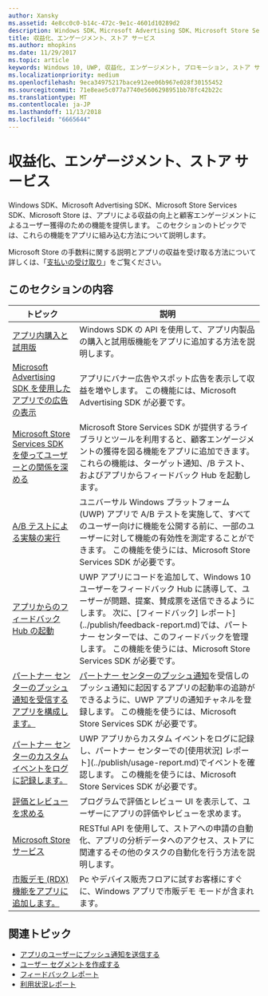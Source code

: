 ```yaml
---
author: Xansky
ms.assetid: 4e8cc0c0-b14c-472c-9e1c-4601d10289d2
description: Windows SDK、Microsoft Advertising SDK、Microsoft Store Services SDK、Microsoft Store は、アプリによる収益の向上と顧客エンゲージメントによるユーザー獲得のための多くの機能を提供します。
title: 収益化、エンゲージメント、ストア サービス
ms.author: mhopkins
ms.date: 11/29/2017
ms.topic: article
keywords: Windows 10, UWP, 収益化, エンゲージメント, プロモーション, ストア サービス
ms.localizationpriority: medium
ms.openlocfilehash: 9eca34975217bace912ee06b967e028f30155452
ms.sourcegitcommit: 71e8eae5c077a7740e5606298951bb78fc42b22c
ms.translationtype: MT
ms.contentlocale: ja-JP
ms.lasthandoff: 11/13/2018
ms.locfileid: "6665644"
---
```

# <a name="monetization-engagement-and-store-services"></a>収益化、エンゲージメント、ストア サービス

Windows SDK、Microsoft Advertising SDK、Microsoft Store Services SDK、Microsoft Store は、アプリによる収益の向上と顧客エンゲージメントによるユーザー獲得のための機能を提供します。 このセクションのトピックでは、これらの機能をアプリに組み込む方法について説明します。

Microsoft Store の手数料に関する説明とアプリの収益を受け取る方法について詳しくは、「[支払いの受け取り](../publish/getting-paid-apps.md)」をご覧ください。

## <a name="in-this-section"></a>このセクションの内容

| トピック                | 説明                 |
|--------------------|-----------------------------|
| [アプリ内購入と試用版](in-app-purchases-and-trials.md)      | Windows SDK の API を使用して、アプリ内製品の購入と試用版機能をアプリに追加する方法を説明します。  |
| [Microsoft Advertising SDK を使用したアプリでの広告の表示](display-ads-in-your-app.md)      |   アプリにバナー広告やスポット広告を表示して収益を増やします。 この機能には、Microsoft Advertising SDK が必要です。 |
| [Microsoft Store Services SDK を使ってユーザーとの関係を深める](microsoft-store-services-sdk.md)      | Microsoft Store Services SDK が提供するライブラリとツールを利用すると、顧客エンゲージメントの獲得を図る機能をアプリに追加できます。 これらの機能は、ターゲット通知、/B テスト、およびアプリからフィードバック Hub を起動します。 |
| [A/B テストによる実験の実行](run-app-experiments-with-a-b-testing.md)      |   ユニバーサル Windows プラットフォーム (UWP) アプリで A/B テストを実施して、すべてのユーザー向けに機能を公開する前に、一部のユーザーに対して機能の有効性を測定することができます。 この機能を使うには、Microsoft Store Services SDK が必要です。  |
| [アプリからのフィードバック Hub の起動](launch-feedback-hub-from-your-app.md)      |   UWP アプリにコードを追加して、Windows 10 ユーザーをフィードバック Hub に誘導して、ユーザーが問題、提案、賛成票を送信できるようにします。 次に、[フィードバック] レポート](../publish/feedback-report.md)では、パートナー センターでは、このフィードバックを管理します。 この機能を使うには、Microsoft Store Services SDK が必要です。   |
| [パートナー センターのプッシュ通知を受信するアプリを構成します。](configure-your-app-to-receive-dev-center-notifications.md)  |  [パートナー センターのプッシュ通知](../publish/send-push-notifications-to-your-apps-customers.md)を受信しのプッシュ通知に起因するアプリの起動率の追跡ができるように、UWP アプリの通知チャネルを登録します。 この機能を使うには、Microsoft Store Services SDK が必要です。  |
| [パートナー センターのカスタム イベントをログに記録します。](log-custom-events-for-dev-center.md)  | UWP アプリからカスタム イベントをログに記録し、パートナー センターでの[使用状況] レポート](../publish/usage-report.md)でイベントを確認します。 この機能を使うには、Microsoft Store Services SDK が必要です。 |
| [評価とレビューを求める](request-ratings-and-reviews.md) |  プログラムで評価とレビュー UI を表示して、ユーザーにアプリの評価やレビューを求めます。  |
| [Microsoft Store サービス](using-windows-store-services.md)    |  RESTful API を使用して、ストアへの申請の自動化、アプリの分析データへのアクセス、ストアに関連するその他のタスクの自動化を行う方法を説明します。    |
| [市販デモ (RDX) 機能をアプリに追加します。](retail-demo-experience.md)        |  Pc やデバイス販売フロアに試すお客様にすぐに、Windows アプリで市販デモ モードが含まれます。  |

## <a name="related-topics"></a>関連トピック

* [アプリのユーザーにプッシュ通知を送信する](../publish/send-push-notifications-to-your-apps-customers.md)
* [ユーザー セグメントを作成する](../publish/create-customer-segments.md)
* [フィードバック レポート](../publish/feedback-report.md)
* [利用状況レポート](../publish/usage-report.md)
